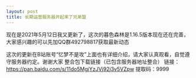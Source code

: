 ```yaml
---
layout: post
title: 长期运营服务器开起来了兄弟盟
---
```

现在是2021年5月12日我又更新了，这次的暮色森林是1.16.5版本现在还在完善，大家感兴趣的可以先加QQ群492798817获取最新动态

这次的更新在B站账号“忆梦不是攻”上面也有详细介绍，请大家认真观看，自觉遵守服务器约定。谢谢大家
整合包下载链接（已包含服务器地址整合）
链接：https://pan.baidu.com/s/11do5MgjYzJVj92j3v5VZpw 
提取码：9999 
